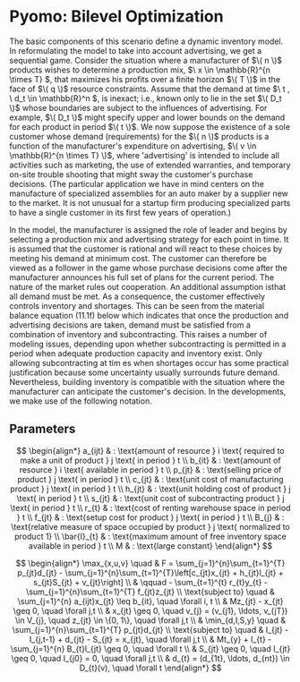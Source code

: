# Pyomo: Bilevel Optimization

The basic components of this scenario define a dynamic inventory model. In reformulating the model to take into account advertising, we get a sequential game. Consider the situation where a manufacturer of $\( n \)$ products wishes to determine a production mix, $\ x \in \mathbb{R}^{n \times T} \$, that maximizes his profits over a finite horizon $\( T \)$ in the face of $\( q \)$ resource constraints. Assume that the demand at time $\ t \, \ d_t \in \mathbb{R}^n \$, is inexact; i.e., known only to lie in the set $\( D_t \)$ whose boundaries are subject to the influences of advertising. For example, $\( D_t \)$ might specify upper and lower bounds on the demand for each product in period $\( t \)$. We now suppose the existence of a sole customer whose demand (requirements) for the $\( n \)$ products is a function of the manufacturer's expenditure on advertising, $\( v \in \mathbb{R}^{n \times T} \)$, where 'advertising' is intended to include all activities such as marketing, the use of extended warranties, and temporary on-site trouble shooting that might sway the customer's purchase decisions. (The particular application we have in mind centers on the manufacture of specialized assemblies for an auto maker by a supplier new to the market. It is not unusual for a startup firm producing specialized parts to have a single customer in its first few years of operation.)

In the model, the manufacturer is assigned the role of Ieader and begins by selecting a production mix and advertising strategy for each point in time. It is assumed that the customer is rational and will react to these choices by meeting his demand at minimum cost. The customer can therefore be viewed as a follower in the game whose purchase decisions come after the manufacturer announces his full set of plans for the current period. The nature of the market rules out cooperation. An additional assumption isthat all demand must be met. As a consequence, the customer effectively controls inventory and shortages. This can be seen from the material balance equation (11.1f) below which indicates that once the production and advertising decisions are taken, demand must be satisfied from a combination of inventory and subcontracting. This raises a number of modeling issues, depending upon whether subcontracting is permitted in a period when adequate production capacity and inventory exist. Only allowing subcontracting at tim es when shortages occur has some practical justification because some uncertainty usually surrounds future demand. Nevertheless, building inventory is compatible with the situation where the manufacturer can anticipate the customer's decision. In the developments, we make use of the following notation.

## Parameters

$$
\begin{align*}
a_{ijt} & : \text{amount of resource } i \text{ required to make a unit of product } j \text{ in period } t \\
b_{it} & : \text{amount of resource } i \text{ available in period } t \\
p_{jt} & : \text{selling price of product } j \text{ in period } t \\
c_{jt} & : \text{unit cost of manufacturing product } j \text{ in period } t \\
h_{jt} & : \text{unit holding cost of product } j \text{ in period } t \\
s_{jt} & : \text{unit cost of subcontracting product } j \text{ in period } t \\
r_{t} & : \text{cost of renting warehouse space in period } t \\
f_{jt} & : \text{setup cost for product } j \text{ in period } t \\
B_{j} & : \text{relative measure of space occupied by product } j \text{ normalized to product 1} \\
\bar{I}_{t} & : \text{maximum amount of free inventory space available in period } t \\
M & : \text{large constant}
\end{align*}
$$


$$
\begin{align*}
\max_{x,u,v} \quad & F = \sum_{j=1}^{n}\sum_{t=1}^{T} p_{jt}d_{jt} - \sum_{j=1}^{n}\sum_{t=1}^{T}\left[c_{jt}x_{jt} + h_{jt}l_{jt} + s_{jt}S_{jt} + v_{jt}\right] \\
& \qquad - \sum_{t=1}^{t} r_{t}y_{t} - \sum_{j=1}^{n}\sum_{t=1}^{T} f_{jt}z_{jt} \\
\text{subject to} \quad & \sum_{j=1}^{n} a_{ijt}x_{jt} \leq b_{it}, \quad \forall i, t \\
& Mz_{jt} - x_{jt} \geq 0, \quad \forall j,t \\
& x_{jt} \geq 0, \quad v_{j} = (v_{j1}, \ldots, v_{jT}) \in V_{j}, \quad z_{jt} \in \{0, 1\}, \quad \forall j,t \\
& \min_{d,I,S,y} \quad & \sum_{j=1}^{n}\sum_{t=1}^{T} p_{jt}d_{jt} \\
\text{subject to} \quad & I_{jt} - I_{j,t-1} + d_{jt} - S_{jt} = x_{jt}, \quad \forall j,t \\
& Mt_{y} + I_{t} - \sum_{j=1}^{n} B_{t}l_{jt} \geq 0, \quad \forall t \\
& S_{jt} \geq 0, \quad I_{jt} \geq 0, \quad I_{j0} = 0, \quad \forall j,t \\
& d_{t} = (d_{1t}, \ldots, d_{nt}) \in D_{t}(v), \quad \forall t
\end{align*}
$$

